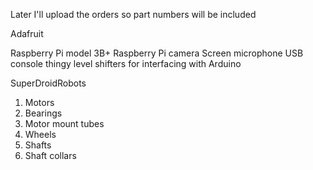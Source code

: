 Later I'll upload the orders so part numbers will be included


Adafruit

Raspberry Pi model 3B+
Raspberry Pi camera
Screen
microphone
USB console thingy
level shifters for interfacing with Arduino


SuperDroidRobots

1. Motors
1. Bearings
1. Motor mount tubes
1. Wheels
1. Shafts
1. Shaft collars
